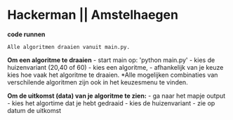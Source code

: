 # Hackerman || Amstelhaegen

**code runnen**

    Alle algoritmen draaien vanuit main.py.
    
**Om een algoritme te draaien**
        - start main op: 'python main.py'
        - kies de huizenvariant (20,40 of 60)
        - kies een algoritme,
            - afhankelijk van je keuze kies hoe vaak het algoritme te draaien.
       *Alle mogelijken combinaties van verschilende algoritmen zijn ook in het keuzesmenu te vinden.
    
**Om de uitkomst (data) van je algoritme te zien:**
        - ga naar het mapje output
        - kies het algortime dat je hebt gedraaid
        - kies de huizenvariant
        - zie op datum de uitkomst
        
    
        





    
    
    
    


